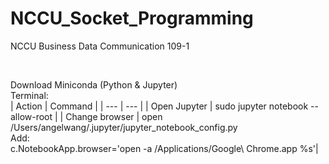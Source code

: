 # NCCU_Socket_Programming
NCCU Business Data Communication 109-1

<br/>

Download Miniconda (Python & Jupyter)
<br/>
Terminal:
<br/>
| Action | Command |
| --- | --- |
| Open Jupyter | sudo jupyter notebook --allow-root |
| Change browser | open /Users/angelwang/.jupyter/jupyter_notebook_config.py <br/> Add: <br/>c.NotebookApp.browser='open -a /Applications/Google\ Chrome.app %s'|
